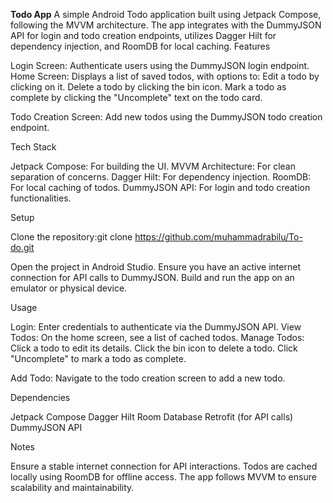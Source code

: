 __Todo App__
A simple Android Todo application built using Jetpack Compose, following the MVVM architecture. The app integrates with the DummyJSON API for login and todo creation endpoints, utilizes Dagger Hilt for dependency injection, and RoomDB for local caching.
Features

Login Screen: Authenticate users using the DummyJSON login endpoint.
Home Screen: Displays a list of saved todos, with options to:
Edit a todo by clicking on it.
Delete a todo by clicking the bin icon.
Mark a todo as complete by clicking the "Uncomplete" text on the todo card.


Todo Creation Screen: Add new todos using the DummyJSON todo creation endpoint.

Tech Stack

Jetpack Compose: For building the UI.
MVVM Architecture: For clean separation of concerns.
Dagger Hilt: For dependency injection.
RoomDB: For local caching of todos.
DummyJSON API: For login and todo creation functionalities.

Setup

Clone the repository:git clone https://github.com/muhammadrabilu/To-do.git


Open the project in Android Studio.
Ensure you have an active internet connection for API calls to DummyJSON.
Build and run the app on an emulator or physical device.

Usage

Login: Enter credentials to authenticate via the DummyJSON API.
View Todos: On the home screen, see a list of cached todos.
Manage Todos:
Click a todo to edit its details.
Click the bin icon to delete a todo.
Click "Uncomplete" to mark a todo as complete.


Add Todo: Navigate to the todo creation screen to add a new todo.

Dependencies

Jetpack Compose
Dagger Hilt
Room Database
Retrofit (for API calls)
DummyJSON API

Notes

Ensure a stable internet connection for API interactions.
Todos are cached locally using RoomDB for offline access.
The app follows MVVM to ensure scalability and maintainability.
